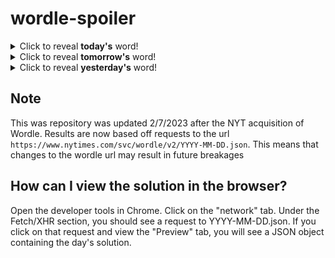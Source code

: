 # wordle-spoiler

<details>
  <summary>Click to reveal <b>today's</b> word!</summary>
  <br>
  <b> clone </b>
</details>

<details>
  <summary>Click to reveal <b>tomorrow's</b> word!</summary>
  <br>
  <b> early </b>
</details>

<details>
  <summary>Click to reveal <b>yesterday's</b> word!</summary>
  <br>
  <b> teary </b>
</details>

## Note
This was repository was updated 2/7/2023 after the NYT acquisition of Wordle. Results are now based off requests to the url `https://www.nytimes.com/svc/wordle/v2/YYYY-MM-DD.json`. This means that changes to the wordle url may result in future breakages

## How can I view the solution in the browser?
Open the developer tools in Chrome. Click on the "network" tab. Under the Fetch/XHR section, you should see a request to YYYY-MM-DD.json. If you click on that request and view the "Preview" tab, you will see a JSON object containing the day's solution.